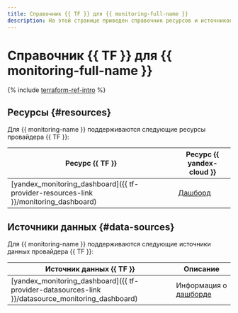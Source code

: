 ```yaml
---
title: Справочник {{ TF }} для {{ monitoring-full-name }}
description: На этой странице приведен справочник ресурсов и источников данных провайдера {{ TF }}, которые поддерживаются для сервиса {{ monitoring-name }}.
---
```


# Справочник {{ TF }} для {{ monitoring-full-name }}

{% include [terraform-ref-intro](../_includes/terraform-ref-intro.md) %}

## Ресурсы {#resources}

Для {{ monitoring-name }} поддерживаются следующие ресурсы провайдера {{ TF }}:

| **Ресурс {{ TF }}** | **Ресурс {{ yandex-cloud }}** |
| --- | --- |
| [yandex_monitoring_dashboard]({{ tf-provider-resources-link }}/monitoring_dashboard) | [Дашборд](./concepts/visualization/dashboard.md) |

## Источники данных {#data-sources}

Для {{ monitoring-name }} поддерживаются следующие источники данных провайдера {{ TF }}:

| **Источник данных {{ TF }}** | **Описание** |
| --- | --- |
| [yandex_monitoring_dashboard]({{ tf-provider-datasources-link }}/datasource_monitoring_dashboard) | Информация о [дашборде](./concepts/visualization/dashboard.md) |